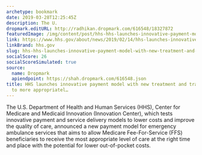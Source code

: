```yaml
---
archetype: bookmark
date: 2019-03-28T12:25:45Z
description: The U.
dropmark.editURL: http://radhikan.dropmark.com/616548/18327872
featuredImage: /img/content/post/hhs-hhs-launches-innovative-payment-model-with-new-treatment-and-transport-options-to-more-appropriatel.jpg
link: https://www.hhs.gov/about/news/2019/02/14/hhs-launches-innovative-payment-model-new-treatment-transport-options.html
linkBrand: hhs.gov
slug: hhs-hhs-launches-innovative-payment-model-with-new-treatment-and-transport-options-to-more-appropriatel
socialScore: 26
socialScoreSimulated: true
source:
  name: Dropmark
  apiendpoint: https://shah.dropmark.com/616548.json
title: HHS launches innovative payment model with new treatment and transport options
  to more appropriatel…
---
```

The U.S. Department of Health and Human Services (HHS), Center for Medicare and Medicaid Innovation (Innovation Center), which tests innovative payment and service delivery models to lower costs and improve the quality of care, announced a new payment model for emergency ambulance services that aims to allow Medicare Fee-For-Service (FFS) beneficiaries to receive the most appropriate level of care at the right time and place with the potential for lower out-of-pocket costs.